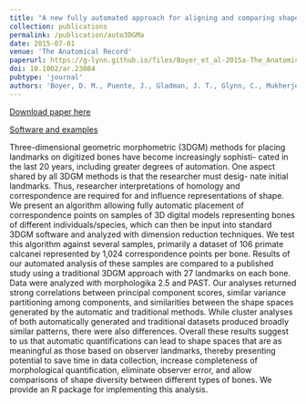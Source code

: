 ```yaml
---
title: "A new fully automated approach for aligning and comparing shapes"
collection: publications
permalink: /publication/auto3DGMa
date: 2015-07-01
venue: 'The Anatomical Record'
paperurl: https://g-lynn.github.io/files/Boyer_et_al-2015a-The_Anatomical_Record.pdf
doi: 10.1002/ar.23084
pubtype: 'journal'
authors: 'Boyer, D. M., Puente, J., Gladman, J. T., Glynn, C., Mukherjee, S., Yapuncich, G. S., and Daubechies, I.'
---
```


[Download paper here](https://g-lynn.github.io/files/Boyer_et_al-2015a-The_Anatomical_Record.pdf)

[Software and examples](http://www2.stat.duke.edu/~sayan/auto3dgm/index.shtml)

Three-dimensional geometric morphometric (3DGM) methods for
placing landmarks on digitized bones have become increasingly sophisti- cated in the last 20 years, including greater degrees of automation. One aspect shared by all 3DGM methods is that the researcher must desig- nate initial landmarks. Thus, researcher interpretations of homology and correspondence are required for and influence representations of shape. We present an algorithm allowing fully automatic placement of correspondence points on samples of 3D digital models representing bones of different individuals/species, which can then be input into standard 3DGM software and analyzed with dimension reduction techniques. We test this algorithm against several samples, primarily a dataset of 106 primate calcanei represented by 1,024 correspondence points per bone. Results of our automated analysis of these samples are compared to a published study using a traditional 3DGM approach with 27 landmarks on each bone. Data were analyzed with morphologika 2.5 and PAST. Our analyses returned strong correlations between principal component scores, similar variance partitioning among components, and similarities between the shape spaces generated by the automatic and traditional methods. While cluster analyses of both automatically generated and traditional datasets produced broadly similar patterns, there were also differences. Overall these results suggest to us that automatic quantifications can lead to shape spaces that are as meaningful as those based on observer landmarks, thereby presenting potential to save time in data collection, increase completeness of morphological quantification, eliminate observer error, and allow comparisons of shape diversity between different types of bones. We provide an R package for implementing this analysis.
